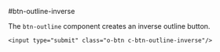 #btn-outline-inverse

The `btn-outline` component creates an inverse outline button.

	<input type="submit" class="o-btn c-btn-outline-inverse"/>
 
